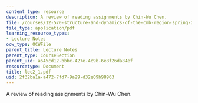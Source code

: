 ```yaml
---
content_type: resource
description: A review of reading assignments by Chin-Wu Chen.
file: /courses/12-570-structure-and-dynamics-of-the-cmb-region-spring-2004/2f32ba1aa4727fd79a29d32e09b98963_lec2_1.pdf
file_type: application/pdf
learning_resource_types:
- Lecture Notes
ocw_type: OCWFile
parent_title: Lecture Notes
parent_type: CourseSection
parent_uid: a645cd12-bbbc-427e-4c9b-6e8f26da84ef
resourcetype: Document
title: lec2_1.pdf
uid: 2f32ba1a-a472-7fd7-9a29-d32e09b98963
---
```

A review of reading assignments by Chin-Wu Chen.

